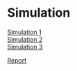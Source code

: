 
<html lang="en">
<head>
  <meta charset="utf-8">
  <h1>Simulation</h1>
  <a href="https://omkar1610.github.io/COVID-19/Simulations/Sim%201/index_sim1.html">Simulation 1</a><br>
  <a href="https://omkar1610.github.io/COVID-19/Simulations/Sim%202/index_sim1.html">Simulation 2</a><br>  
  <a href="https://omkar1610.github.io/COVID-19/Simulations/Sim%203%20(2)/index_sim1.html">Simulation 3</a><br>  
<!--   <a href="https://omkar1610.github.io/COVID-19/Simulations/Sim%203%20-%20Copy/index_sim3.html">Simulation 3-Copy</a><br> -->
  
  
  <a href="https://omkar1610.github.io/COVID-19/tt.html">Report</a><br> 
  

</head>


</html>
